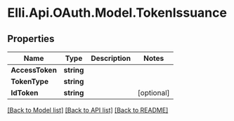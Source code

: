 # Elli.Api.OAuth.Model.TokenIssuance
## Properties

Name | Type | Description | Notes
------------ | ------------- | ------------- | -------------
**AccessToken** | **string** |  | 
**TokenType** | **string** |  | 
**IdToken** | **string** |  | [optional] 

[[Back to Model list]](../README.md#documentation-for-models) [[Back to API list]](../README.md#documentation-for-api-endpoints) [[Back to README]](../README.md)

